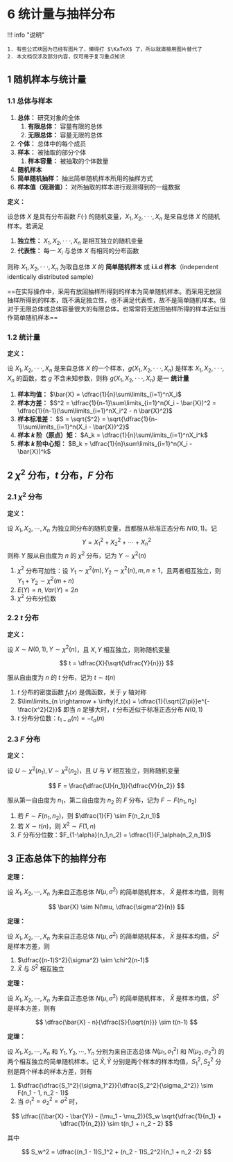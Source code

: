 # 6 统计量与抽样分布

<!-- !!! tip "说明"

    本文档正在更新中…… -->

!!! info "说明"

    1. 有些公式块因为已经有图片了，懒得打 $\KaTeX$ 了，所以就直接用图片替代了
    2. 本文档仅涉及部分内容，仅可用于复习重点知识

## 1 随机样本与统计量

### 1.1 总体与样本

1. **总体：** 研究对象的全体
      1. **有限总体：** 容量有限的总体
      2. **无限总体：** 容量无限的总体
2. **个体：** 总体中的每个成员
3. **样本：** 被抽取的部分个体
      1. **样本容量：** 被抽取的个体数量
4. **随机样本**
5. **简单随机抽样：** 抽出简单随机样本所用的抽样方式
6. **样本值（观测值）：** 对所抽取的样本进行观测得到的一组数据

**定义：**

设总体 $X$ 是具有分布函数 $F(·)$ 的随机变量，$X_1,X_2,···,X_n$ 是来自总体 $X$ 的随机样本。若满足

1. **独立性：** $X_1,X_2,···,X_n$ 是相互独立的随机变量
2. **代表性：** 每一 $X_i$ 与总体 $X$ 有相同的分布函数

则称 $X_1,X_2,···,X_n$ 为取自总体 $X$ 的 **简单随机样本** 或 **i.i.d 样本**（independent identically distributed sample）

==在实际操作中，采用有放回抽样所得到的样本为简单随机样本。而采用无放回抽样所得到的样本，既不满足独立性，也不满足代表性，故不是简单随机样本。但对于无限总体或总体容量很大的有限总体，也常常将无放回抽样所得的样本近似当作简单随机样本==

### 1.2 统计量

**定义：**

设 $X_1,X_2,···,X_n$ 是来自总体 $X$ 的一个样本，$g(X_1,X_2,···,X_n)$ 是样本 $X_1,X_2,···,X_n$ 的函数，若 $g$ 不含未知参数，则称 $g(X_1,X_2,···,X_n)$ 是一 **统计量**

1. **样本均值：** $\bar{X} = \dfrac{1}{n}\sum\limits_{i=1}^nX_i$
2. **样本方差：** $S^2 = \dfrac{1}{n-1}\sum\limits_{i=1}^n(X_i - \bar{X})^2 = \dfrac{1}{n-1}(\sum\limits_{i=1}^nX_i^2 - n \bar{X}^2)$
3. **样本标准差：** $S = \sqrt{S^2} = \sqrt{\dfrac{1}{n-1}\sum\limits_{i=1}^n(X_i - \bar{X})^2}$
4. **样本 $k$ 阶（原点）矩：** $A_k = \dfrac{1}{n}\sum\limits_{i=1}^nX_i^k$
5. **样本 $k$ 阶中心矩：** $B_k = \dfrac{1}{n}\sum\limits_{i=1}^n(X_i - \bar{X})^k$

## 2 $\chi^2$ 分布，$t$ 分布，$F$ 分布

### 2.1 $\chi^2$ 分布

**定义：**

设 $X_1,X_2,\cdots,X_n$ 为独立同分布的随机变量，且都服从标准正态分布 $N(0,1)$。记
$$
Y = X_1^2 + X_2^2 + \cdots + X_n^2
$$
则称 $Y$ 服从自由度为 $n$ 的 $\chi^2$ 分布，记为 $Y \sim \chi^2(n)$

1. $\chi^2$ 分布可加性：设 $Y_1 \sim \chi^2(m), Y_2 \sim \chi^2(n), m, n \geqslant 1$，且两者相互独立，则 $Y_1 + Y_2 \sim \chi^2(m+n)$
2. $E(Y) = n, Var(Y) = 2n$
3. $\chi^2$ 分布分位数

### 2.2 $t$ 分布

**定义：**

设 $X \sim N(0,1), Y \sim \chi^2(n)$，且 $X,Y$ 相互独立，则称随机变量

$$
t = \dfrac{X}{\sqrt{\dfrac{Y}{n}}}
$$

服从自由度为 $n$ 的 $t$ 分布，记为 $t \sim t(n)$

1. $t$ 分布的密度函数 $f_t(x)$ 是偶函数，关于 $y$ 轴对称
2. $\lim\limits_{n \rightarrow + \infty}f_t(x) = \dfrac{1}{\sqrt{2\pi}}e^{-\frac{x^2}{2}}$ 即当 $n$ 足够大时，$t$ 分布近似于标准正态分布 $N(0,1)$
3. $t$ 分布分位数：$t_{1-\alpha}(n) = -t_\alpha(n)$

### 2.3 $F$ 分布

**定义：**

设 $U \sim \chi^2(n_1), V \sim \chi^2(n_2)$，且 $U$ 与 $V$ 相互独立，则称随机变量

$$
F = \frac{\dfrac{U}{n_1}}{\dfrac{V}{n_2}}
$$

服从第一自由度为 $n_1$，第二自由度为 $n_2$ 的 $F$ 分布，记为 $F \sim F(n_1,n_2)$

1. 若 $F \sim F(n_1,n_2)$，则 $\dfrac{1}{F} \sim F(n_2,n_1)$
2. 若 $X \sim t(n)$，则 $X^2 \sim F(1,n)$
3. $F$ 分布分位数：$F_{1-\alpha}(n_1,n_2) = \dfrac{1}{F_\alpha(n_2,n_1)}$

## 3 正态总体下的抽样分布

**定理：**

设 $X_1, X_2,\cdots, X_n$ 为来自正态总体 $N(\mu, \sigma^2)$ 的简单随机样本， $\bar{X}$ 是样本均值，则有

$$
\bar{X} \sim N(\mu, \dfrac{\sigma^2}{n})
$$

**定理：**

设 $X_1, X_2,\cdots, X_n$ 为来自正态总体 $N(\mu, \sigma^2)$ 的简单随机样本， $\bar{X}$ 是样本均值，$S^2$ 是样本方差，则

1. $\dfrac{(n-1)S^2}{\sigma^2} \sim \chi^2(n-1)$
2. $\bar{X}$ 与 $S^2$ 相互独立

**定理：**

设 $X_1, X_2,\cdots, X_n$ 为来自正态总体 $N(\mu, \sigma^2)$ 的简单随机样本， $\bar{X}$ 是样本均值，$S^2$ 是样本方差，则有

$$
\dfrac{\bar{X} - n}{\dfrac{S}{\sqrt{n}}} \sim t(n-1)
$$

**定理：**

设 $X_1, X_2,\cdots, X_n$ 和 $Y_1, Y_2,\cdots, Y_n$ 分别为来自正态总体 $N(\mu_1, \sigma_1^2)$ 和 $N(\mu_2, \sigma_2^2)$ 的两个相互独立的简单随机样本。记 $\bar{X},\bar{Y}$ 分别是两个样本的样本均值，$S_1^2, S_2^2$ 分别是两个样本的样本方差，则有

1. $\dfrac{\dfrac{S_1^2}{\sigma_1^2}}{\dfrac{S_2^2}{\sigma_2^2}} \sim F(n_1 - 1, n_2 - 1)$
2. 当 $\sigma_1^2 = \sigma_2^2 = \sigma^2$ 时，

$$
\dfrac{(\bar{X} - \bar{Y}) - (\mu_1 - \mu_2)}{S_w \sqrt{\dfrac{1}{n_1} + \dfrac{1}{n_2}}} \sim t(n_1 + n_2 - 2)
$$

其中

$$
S_w^2 = \dfrac{(n_1 - 1)S_1^2 + (n_2 - 1)S_2^2}{n_1 + n_2 -2}
$$

